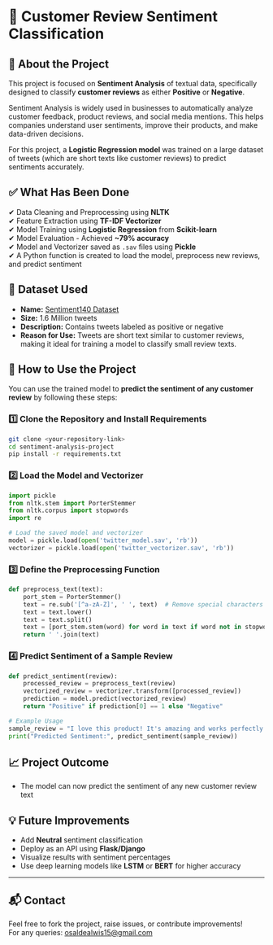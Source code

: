 
# 📝 Customer Review Sentiment Classification

## 📖 About the Project
This project is focused on **Sentiment Analysis** of textual data, specifically designed to classify **customer reviews** as either **Positive** or **Negative**. 

Sentiment Analysis is widely used in businesses to automatically analyze customer feedback, product reviews, and social media mentions. This helps companies understand user sentiments, improve their products, and make data-driven decisions.

For this project, a **Logistic Regression model** was trained on a large dataset of tweets (which are short texts like customer reviews) to predict sentiments accurately.


## ✅ What Has Been Done
✔ Data Cleaning and Preprocessing using **NLTK**  
✔ Feature Extraction using **TF-IDF Vectorizer**  
✔ Model Training using **Logistic Regression** from **Scikit-learn**  
✔ Model Evaluation - Achieved **~79% accuracy**  
✔ Model and Vectorizer saved as `.sav` files using **Pickle**  
✔ A Python function is created to load the model, preprocess new reviews, and predict sentiment


## 📂 Dataset Used
- **Name:** [Sentiment140 Dataset](https://www.kaggle.com/datasets/kazanova/sentiment140)
- **Size:** 1.6 Million tweets
- **Description:** Contains tweets labeled as positive or negative 
- **Reason for Use:** Tweets are short text similar to customer reviews, making it ideal for training a model to classify small review texts.


## 🚀 How to Use the Project
You can use the trained model to **predict the sentiment of any customer review** by following these steps:

### 1️⃣ Clone the Repository and Install Requirements
```bash
git clone <your-repository-link>
cd sentiment-analysis-project
pip install -r requirements.txt
```

### 2️⃣ Load the Model and Vectorizer
```python
import pickle
from nltk.stem import PorterStemmer
from nltk.corpus import stopwords
import re

# Load the saved model and vectorizer
model = pickle.load(open('twitter_model.sav', 'rb'))
vectorizer = pickle.load(open('twitter_vectorizer.sav', 'rb'))
```

### 3️⃣ Define the Preprocessing Function
```python
def preprocess_text(text):
    port_stem = PorterStemmer()
    text = re.sub('[^a-zA-Z]', ' ', text)  # Remove special characters and numbers
    text = text.lower()
    text = text.split()
    text = [port_stem.stem(word) for word in text if word not in stopwords.words('english')]
    return ' '.join(text)
```

### 4️⃣ Predict Sentiment of a Sample Review
```python
def predict_sentiment(review):
    processed_review = preprocess_text(review)
    vectorized_review = vectorizer.transform([processed_review])
    prediction = model.predict(vectorized_review)
    return "Positive" if prediction[0] == 1 else "Negative"

# Example Usage
sample_review = "I love this product! It's amazing and works perfectly."
print("Predicted Sentiment:", predict_sentiment(sample_review))
```


## 📈 Project Outcome
- The model can now predict the sentiment of any new customer review text


## 💡 Future Improvements
- Add **Neutral** sentiment classification
- Deploy as an API using **Flask/Django**
- Visualize results with sentiment percentages
- Use deep learning models like **LSTM** or **BERT** for higher accuracy

---

## 📬 Contact 
Feel free to fork the project, raise issues, or contribute improvements!  
For any queries: osaldealwis15@gmail.com

